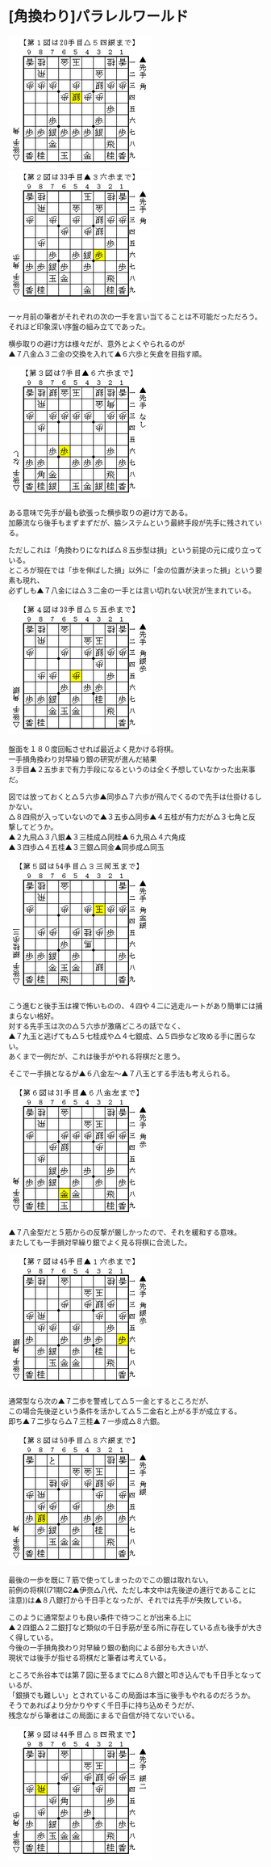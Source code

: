 # [角換わり]パラレルワールド  


![](images/20131122022630.png)![](images/20131122022631.png)  

一ヶ月前の筆者がそれぞれの次の一手を言い当てることは不可能だっただろう。  
それほど印象深い序盤の組み立てであった。  


横歩取りの避け方は様々だが、意外とよくやられるのが  
▲７八金△３二金の交換を入れて▲６六歩と矢倉を目指す順。  

![](images/20131122022632.png)  

ある意味で先手が最も欲張った横歩取りの避け方である。  
加藤流なら後手もまずまずだが、脇システムという最終手段が先手に残されている。  

ただしこれは「角換わりになれば△８五歩型は損」という前提の元に成り立っている。  
ところが現在では「歩を伸ばした損」以外に「金の位置が決まった損」という要素も現れ、  
必ずしも▲７八金には△３二金の一手とは言い切れない状況が生まれている。  

![](images/20131122022633.png)  

盤面を１８０度回転させれば最近よく見かける将棋。  
一手損角換わり対早繰り銀の研究が進んだ結果  
３手目▲２五歩まで有力手段になるというのは全く予想していなかった出来事だ。  

図では放っておくと△５六歩▲同歩△７六歩が飛んでくるので先手は仕掛けるしかない。  
△８四飛が入っていないので▲３五歩△同歩▲４五桂が有力だが△３七角と反撃してどうか。  
▲２九飛△３八銀▲３三桂成△同桂▲６九飛△４六角成  
▲３四歩△４五桂▲３三銀△同金▲同歩成△同玉  

![](images/20131122022634.png)  

こう進むと後手玉は裸で怖いものの、４四や４二に逃走ルートがあり簡単には捕まらない格好。  
対する先手玉は次の△５六歩が激痛どころの話でなく、  
▲７九玉と逃げても△５七桂成や△４七銀成、△５四歩など攻める手に困らない。  
あくまで一例だが、これは後手がやれる将棋だと思う。  


そこで一手損となるが▲６八金左～▲７八玉とする手法も考えられる。  

![](images/20131122022635.png)  

▲７八金型だと５筋からの反撃が厳しかったので、それを緩和する意味。  
またしても一手損対早繰り銀でよく見る将棋に合流した。  

![](images/20131122022636.png)  

通常型なら次の▲７二歩を警戒して△５一金とするところだが、  
この場合先後逆という条件を活かして△５二金右と上がる手が成立する。  
即ち▲７二歩なら△７三桂▲７一歩成△８六銀。  

![](images/20131122022638.png)  

最後の一歩を既に７筋で使ってしまったのでこの銀は取れない。  
前例の将棋((71期C2▲伊奈△八代、ただし本文中は先後逆の進行であることに注意))は▲８八銀打から千日手となったが、それでは先手が失敗している。  


このように通常型よりも良い条件で待つことが出来る上に  
▲２四銀△２二銀打など類似の千日手筋が至る所に存在している点も後手が大きく得している。  
今後の一手損角換わり対早繰り銀の動向による部分も大きいが、  
現状では後手が指せる将棋だと筆者は考えている。  


ところで糸谷本では第７図に至るまでに△８六銀と叩き込んでも千日手となっているが、  
「銀損でも難しい」とされているこの局面は本当に後手もやれるのだろうか。  
そうであればより分かりやすく千日手に持ち込めそうだが、  
残念ながら筆者はこの局面にまるで自信が持てないでいる。  

![](images/20131122022637.png)  
